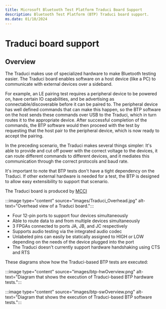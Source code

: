 ```yaml
---
title: Microsoft Bluetooth Test Platform Traduci Board Support
description: Bluetooth Test Platform (BTP) Traduci board support.
ms.date: 01/10/2024
---
```


# Traduci board support

## Overview

The Traduci makes use of specialized hardware to make Bluetooth testing easier. The Traduci board enables software on a host device (like a PC) to communicate with external devices over a sideband.

For example, an LE pairing test requires a peripheral device to be powered on, have certain IO capabilities, and be advertising as connectable/discoverable before it can be paired to. The peripheral device has well defined commands that can make this happen, so the BTP software on the host sends these commands over USB to the Traduci, which in turn routes it to the appropriate device. After successful completion of the commands, the BTP software would then proceed with the test by requesting that the host pair to the peripheral device, which is now ready to accept the pairing.

In the preceding scenario, the Traduci makes several things simpler: It's able to provide and cut off power with the correct voltage to the devices, it can route different commands to different devices, and it mediates this communication through the correct protocols and baud rate.

It's important to note that BTP tests don't have a tight dependency on the Traduci. If other external hardware is needed for a test, the BTP is designed to allow easy extensibility to support that scenario.

The Traduci board is produced by [MCCI](https://mcci.com/usb/dev-tools/model-2411/)

:::image type="content" source="images/Traduci_Overhead.jpg" alt-text="Overhead view of a Traduci board.":::

- Four 12-pin ports to support four devices simultaneously
- Able to route data to and from multiple devices simultaneously
- 3 FPGAs connected to ports JA, JB, and JC respectively
- Supports audio testing via the integrated audio codec
- Unlabeled pins can easily be statically assigned to HIGH or LOW depending on the needs of the device plugged into the port
- The Traduci doesn't currently support hardware handshaking using CTS and RTS

These diagrams show how the Traduci-based BTP tests are executed:

:::image type="content" source="images/btp-hwOverview.png" alt-text="Diagram that shows the execution of Traduci-based BTP hardware tests.":::

:::image type="content" source="images/btp-swOverview.png" alt-text="Diagram that shows the execution of Traduci-based BTP software tests.":::
